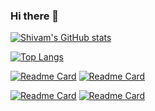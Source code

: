 ### Hi there 👋

[![Shivam's GitHub stats](https://github-readme-stats.vercel.app/api?username=sudoshivam&count_private=true&show_icons=true&theme=radical)](https://github.com/sudoshivam/github-readme-stats)

[![Top Langs](https://github-readme-stats.vercel.app/api/top-langs/?username=sudoshivam&langs_count=6&layout=compact&theme=radical)](https://github.com/sudoshivam/github-readme-stats)

[![Readme Card](https://github-readme-stats.vercel.app/api/pin/?username=sudoshivam&repo=pig-game&theme=radical)](https://github.com/sudoshivam/pig-game)
[![Readme Card](https://github-readme-stats.vercel.app/api/pin/?username=sudoshivam&repo=sudoshivam-portfolio&theme=radical)](https://github.com/sudoshivam/sudoshivam-portfolio)

[![Readme Card](https://github-readme-stats.vercel.app/api/pin/?username=sudoshivam&repo=vaccinefinder&theme=radical)](https://github.com/sudoshivam/vaccinefinder)
[![Readme Card](https://github-readme-stats.vercel.app/api/pin/?username=sudoshivam&repo=minimalist-photoblog&theme=radical)](https://github.com/sudoshivam/minimalist-photoblog)



<!--
**sudoshivam/sudoshivam** is a ✨ _special_ ✨ repository because its `README.md` (this file) appears on your GitHub profile.

Here are some ideas to get you started:

- 🔭 I’m currently working on ...
- 🌱 I’m currently learning ...
- 👯 I’m looking to collaborate on ...
- 🤔 I’m looking for help with ...
- 💬 Ask me about ...
- 📫 How to reach me: ...
- 😄 Pronouns: ...
- ⚡ Fun fact: ...
-->

